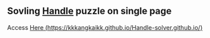 ## Sovling [Handle](https://handle.antfu.me) puzzle on single page ##
Access [Here (https://kkkangkaikk.github.io/Handle-solver.github.io/)](https://kkkangkaikk.github.io/Handle-solver.github.io/)
